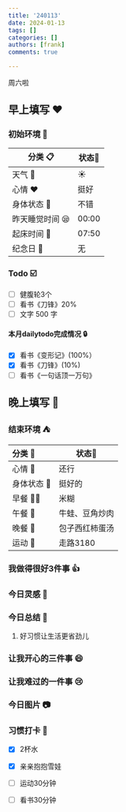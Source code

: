 ```yaml
---
title: '240113'
date: 2024-01-13
tags: []
categories: []
authors: [frank]
comments: true

---
```


周六啦

<!-- more -->

## 早上填写 :heart:

### 初始环境 :european_castle:

| 分类 :clipboard:                   | 状态:stars: |
| ---------------------------------- | ----------- |
| 天气 :penguin:                     | :sunny:     |
| 心情 :heart:                       | 挺好 |
| 身体状态 :information_desk_person: | 不错 |
| 昨天睡觉时间 :sleepy:              | 00:00  |
| 起床时间 :couple_with_heart:       | 07:50  |
| 纪念日 :calendar:                  | 无          |

### Todo :ballot_box_with_check:
- [ ] 健腹轮3个
- [ ] 看书《刀锋》20%
- [ ] 文字 500 字

#### 本月dailytodo完成情况 :lock:

- [x] 看书《变形记》(100%）
- [x] 看书《刀锋》(10%)
- [ ] 看书《一句话顶一万句》

## 晚上填写 :bridge_at_night:

### 结束环境 :tent:

| 分类 :blue_book:                   | 状态:stars:        |
| :--------------------------------- | ------------------ |
| 心情 :heartbeat:                   | 还行           |
| 身体状态 :information_desk_person: | 挺好的 |
| 早餐 :egg::bread:                  | 米糊  |
| 午餐 :stew:                        | 牛蛙、豆角炒肉 |
| 晚餐 :sushi:                       | 包子西红柿蛋汤  |
| 运动 :dancers:                     | 走路3180      |

### 我做得很好3件事 :thumbsup:

### 今日灵感 :thought_balloon:

### 今日总结 :pencil:
1. 好习惯让生活更省劲儿

### 让我开心的三件事 :smile:

### 让我难过的一件事 :cry:

### 今日图片 :camera:

### 习惯打卡 :high_brightness:

- [x] 2杯水
- [x] 亲亲抱抱雪娃
- [ ] 运动30分钟
- [ ] 看书30分钟

